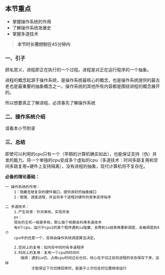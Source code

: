 ## 本节重点

* 掌握操作系统的作用
* 了解操作系统发展史
* 掌握多道技术

> **本节时长需控制在45分钟内**

### 一、引子

顾名思义，进程即正在执行的一个过程。进程是对正在运行程序的一个抽象。

进程的概念起源于操作系统，是操作系统最核心的概念，也是操作系统提供的最古老也是最重要的抽象概念之一。操作系统的其他所有内容都是围绕进程的概念展开的。

所以想要真正了解进程，必须事先了解操作系统

### 二、操作系统介绍

请看本小节附录

### 三、总结

即使可以利用的cpu只有一个（早期的计算机确实如此），也能保证支持（伪）并发的能力。将一个单独的cpu变成多个虚拟的cpu（多道技术：时间多路复用和空间多路复用+硬件上支持隔离），没有进程的抽象，现代计算机将不复存在。

**必备的理论基础：**

```
一 操作系统的作用：
    1：隐藏丑陋复杂的硬件接口，提供良好的抽象接口
    2：管理、调度进程，并且将多个进程对硬件的竞争变得有序

二 多道技术：
    1.产生背景：针对单核，实现并发
    ps：
    现在的主机一般是多核，那么每个核都会利用多道技术
    有4个cpu，运行于cpu1的某个程序遇到io阻塞，会等到io结束再重新调度，会被调度到4个
    cpu中的任意一个，具体由操作系统调度算法决定。

    2.空间上的复用：如内存中同时有多道程序
    3.时间上的复用：复用一个cpu的时间片
       强调：遇到io切，占用cpu时间过长也切，核心在于切之前将进程的状态保存下来，这样
            才能保证下次切换回来时，能基于上次切走的位置继续运行
```



